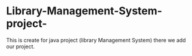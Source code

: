 # Library-Management-System-project-
This is create for java project (library Management System) there we add our project.
